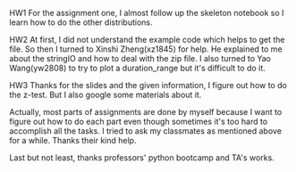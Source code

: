 HW1
For the assignment one, I almost follow up the skeleton notebook so I learn how to do the other distributions.

HW2
At first, I did not understand the example code which helps to get the file. So then I turned to Xinshi Zheng(xz1845) for help. He explained to me 
about the stringIO and how to deal with the zip file. I also turned to Yao Wang(yw2808) to try to plot a duration_range but it's difficult to 
do it.

HW3
Thanks for the slides and the given information, I figure out how to do the z-test. But I also google some materials about it. 

Actually, most parts of assignments are done by myself because I want to figure out how to do each part even though sometimes it's too hard to accomplish 
all the tasks. I tried to ask my classmates as mentioned above for a while.  Thanks their kind help.

Last but not least, thanks professors' python bootcamp and TA's works.

